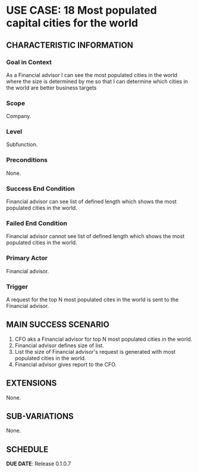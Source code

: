 # USE CASE: 18 Most populated capital cities for the world

## CHARACTERISTIC INFORMATION

### Goal in Context

As a Financial advisor I can see the most populated cities in the world where the size is determined by me so that I can determine which cities in the world are better business targets

### Scope

Company.

### Level

Subfunction.

### Preconditions

None.

### Success End Condition

Financial advisor can see list of defined length which shows the most populated cities in the world.

### Failed End Condition

Financial advisor cannot see list of defined length which shows the most populated cities in the world.

### Primary Actor

Financial advisor.

### Trigger

A request for the top N most populated cites in the world is sent to the Financial advisor.

## MAIN SUCCESS SCENARIO

1. CFO aks a Financial advisor for top N most populated cities in the world.
2. Financial advisor defines size of list.
3. List the size of Financial advisor's request is generated with most populated cities in the world.
4. Financial advisor gives report to the CFO.

## EXTENSIONS

None.

## SUB-VARIATIONS

None.

## SCHEDULE

**DUE DATE**: Release 0.1.0.7
